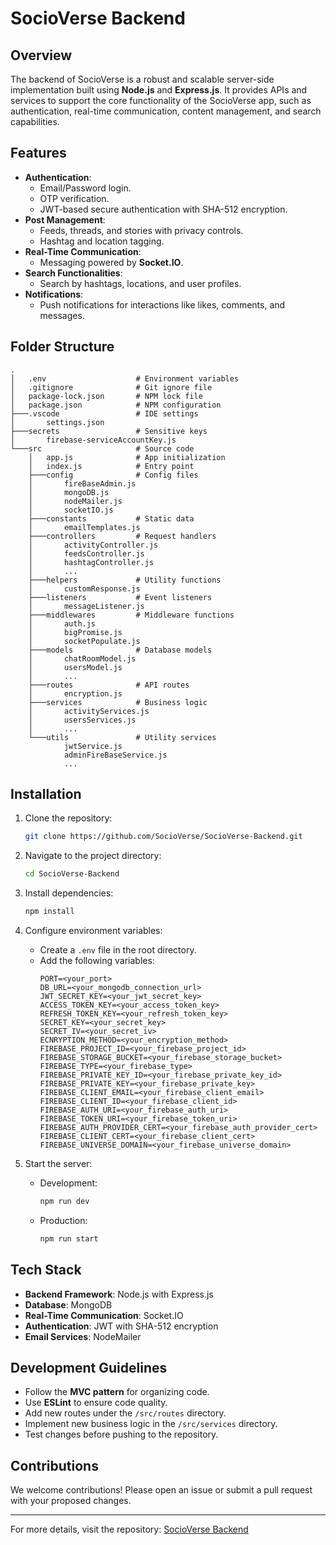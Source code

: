 # SocioVerse Backend

## Overview
The backend of SocioVerse is a robust and scalable server-side implementation built using **Node.js** and **Express.js**. It provides APIs and services to support the core functionality of the SocioVerse app, such as authentication, real-time communication, content management, and search capabilities.

## Features
- **Authentication**:
  - Email/Password login.
  - OTP verification.
  - JWT-based secure authentication with SHA-512 encryption.
- **Post Management**:
  - Feeds, threads, and stories with privacy controls.
  - Hashtag and location tagging.
- **Real-Time Communication**:
  - Messaging powered by **Socket.IO**.
- **Search Functionalities**:
  - Search by hashtags, locations, and user profiles.
- **Notifications**:
  - Push notifications for interactions like likes, comments, and messages.

## Folder Structure
```
.
│   .env                    # Environment variables
│   .gitignore              # Git ignore file
│   package-lock.json       # NPM lock file
│   package.json            # NPM configuration
├───.vscode                 # IDE settings
│       settings.json
├───secrets                 # Sensitive keys
│       firebase-serviceAccountKey.js
└───src                     # Source code
    │   app.js              # App initialization
    │   index.js            # Entry point
    ├───config              # Config files
    │       fireBaseAdmin.js
    │       mongoDB.js
    │       nodeMailer.js
    │       socketIO.js
    ├───constants           # Static data
    │       emailTemplates.js
    ├───controllers         # Request handlers
    │       activityController.js
    │       feedsController.js
    │       hashtagController.js
    │       ...
    ├───helpers             # Utility functions
    │       customResponse.js
    ├───listeners           # Event listeners
    │       messageListener.js
    ├───middlewares         # Middleware functions
    │       auth.js
    │       bigPromise.js
    │       socketPopulate.js
    ├───models              # Database models
    │       chatRoomModel.js
    │       usersModel.js
    │       ...
    ├───routes              # API routes
    │       encryption.js
    ├───services            # Business logic
    │       activityServices.js
    │       usersServices.js
    │       ...
    └───utils               # Utility services
            jwtService.js
            adminFireBaseService.js
            ...
```

## Installation
1. Clone the repository:
   ```bash
   git clone https://github.com/SocioVerse/SocioVerse-Backend.git
   ```

2. Navigate to the project directory:
   ```bash
   cd SocioVerse-Backend
   ```

3. Install dependencies:
   ```bash
   npm install
   ```

4. Configure environment variables:
   - Create a `.env` file in the root directory.
   - Add the following variables:
     ```env
     PORT=<your_port>
     DB_URL=<your_mongodb_connection_url>
     JWT_SECRET_KEY=<your_jwt_secret_key>
     ACCESS_TOKEN_KEY=<your_access_token_key>
     REFRESH_TOKEN_KEY=<your_refresh_token_key>
     SECRET_KEY=<your_secret_key>
     SECRET_IV=<your_secret_iv>
     ECNRYPTION_METHOD=<your_encryption_method>
     FIREBASE_PROJECT_ID=<your_firebase_project_id>
     FIREBASE_STORAGE_BUCKET=<your_firebase_storage_bucket>
     FIREBASE_TYPE=<your_firebase_type>
     FIREBASE_PRIVATE_KEY_ID=<your_firebase_private_key_id>
     FIREBASE_PRIVATE_KEY=<your_firebase_private_key>
     FIREBASE_CLIENT_EMAIL=<your_firebase_client_email>
     FIREBASE_CLIENT_ID=<your_firebase_client_id>
     FIREBASE_AUTH_URI=<your_firebase_auth_uri>
     FIREBASE_TOKEN_URI=<your_firebase_token_uri>
     FIREBASE_AUTH_PROVIDER_CERT=<your_firebase_auth_provider_cert>
     FIREBASE_CLIENT_CERT=<your_firebase_client_cert>
     FIREBASE_UNIVERSE_DOMAIN=<your_firebase_universe_domain>

     ```

5. Start the server:
   - Development:
     ```bash
     npm run dev
     ```
   - Production:
     ```bash
     npm run start
     ```


## Tech Stack
- **Backend Framework**: Node.js with Express.js
- **Database**: MongoDB
- **Real-Time Communication**: Socket.IO
- **Authentication**: JWT with SHA-512 encryption
- **Email Services**: NodeMailer

## Development Guidelines
- Follow the **MVC pattern** for organizing code.
- Use **ESLint** to ensure code quality.
- Add new routes under the `/src/routes` directory.
- Implement new business logic in the `/src/services` directory.
- Test changes before pushing to the repository.


## Contributions
We welcome contributions! Please open an issue or submit a pull request with your proposed changes.

---

For more details, visit the repository: [SocioVerse Backend](https://github.com/SocioVerse/SocioVerse-Backend)
